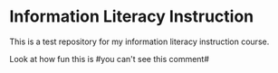 # Information Literacy Instruction

This is a test repository for my information literacy instruction course. 

Look at how fun this is #you can't see this comment#
